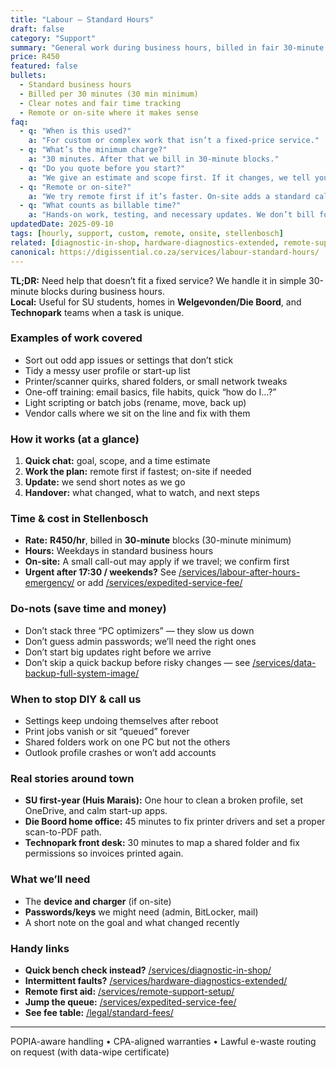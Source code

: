 ```yaml
---
title: "Labour — Standard Hours"
draft: false
category: "Support"
summary: "General work during business hours, billed in fair 30-minute blocks (30-minute minimum)."
price: R450
featured: false
bullets:
  - Standard business hours
  - Billed per 30 minutes (30 min minimum)
  - Clear notes and fair time tracking
  - Remote or on-site where it makes sense
faq:
  - q: "When is this used?"
    a: "For custom or complex work that isn’t a fixed-price service."
  - q: "What’s the minimum charge?"
    a: "30 minutes. After that we bill in 30-minute blocks."
  - q: "Do you quote before you start?"
    a: "We give an estimate and scope first. If it changes, we tell you before we go on."
  - q: "Remote or on-site?"
    a: "We try remote first if it’s faster. On-site adds a standard call-out if we travel."
  - q: "What counts as billable time?"
    a: "Hands-on work, testing, and necessary updates. We don’t bill for idle waits."
updatedDate: 2025-09-10
tags: [hourly, support, custom, remote, onsite, stellenbosch]
related: [diagnostic-in-shop, hardware-diagnostics-extended, remote-support-setup, expedited-service-fee]
canonical: https://digissential.co.za/services/labour-standard-hours/
---
```


**TL;DR:** Need help that doesn’t fit a fixed service? We handle it in simple 30-minute blocks during business hours.  
**Local:** Useful for SU students, homes in **Welgevonden/Die Boord**, and **Technopark** teams when a task is unique.

### Examples of work covered
- Sort out odd app issues or settings that don’t stick  
- Tidy a messy user profile or start-up list  
- Printer/scanner quirks, shared folders, or small network tweaks  
- One-off training: email basics, file habits, quick “how do I…?”  
- Light scripting or batch jobs (rename, move, back up)  
- Vendor calls where we sit on the line and fix with them

### How it works (at a glance)
1) **Quick chat:** goal, scope, and a time estimate  
2) **Work the plan:** remote first if fastest; on-site if needed  
3) **Update:** we send short notes as we go  
4) **Handover:** what changed, what to watch, and next steps

### Time & cost in Stellenbosch
- **Rate:** **R450/hr**, billed in **30-minute** blocks (30-minute minimum)  
- **Hours:** Weekdays in standard business hours  
- **On-site:** A small call-out may apply if we travel; we confirm first  
- **Urgent after 17:30 / weekends?** See [/services/labour-after-hours-emergency/](/services/labour-after-hours-emergency/) or add [/services/expedited-service-fee/](/services/expedited-service-fee/)

### Do-nots (save time and money)
- Don’t stack three “PC optimizers” — they slow us down  
- Don’t guess admin passwords; we’ll need the right ones  
- Don’t start big updates right before we arrive  
- Don’t skip a quick backup before risky changes — see [/services/data-backup-full-system-image/](/services/data-backup-full-system-image/)

### When to stop DIY & call us
- Settings keep undoing themselves after reboot  
- Print jobs vanish or sit “queued” forever  
- Shared folders work on one PC but not the others  
- Outlook profile crashes or won’t add accounts

### Real stories around town
- **SU first-year (Huis Marais):** One hour to clean a broken profile, set OneDrive, and calm start-up apps.  
- **Die Boord home office:** 45 minutes to fix printer drivers and set a proper scan-to-PDF path.  
- **Technopark front desk:** 30 minutes to map a shared folder and fix permissions so invoices printed again.

### What we’ll need
- The **device and charger** (if on-site)  
- **Passwords/keys** we might need (admin, BitLocker, mail)  
- A short note on the goal and what changed recently

### Handy links
- **Quick bench check instead?** [/services/diagnostic-in-shop/](/services/diagnostic-in-shop/)  
- **Intermittent faults?** [/services/hardware-diagnostics-extended/](/services/hardware-diagnostics-extended/)  
- **Remote first aid:** [/services/remote-support-setup/](/services/remote-support-setup/)  
- **Jump the queue:** [/services/expedited-service-fee/](/services/expedited-service-fee/)  
- **See fee table:** [/legal/standard-fees/](/legal/standard-fees/)

---

POPIA-aware handling • CPA-aligned warranties • Lawful e-waste routing on request (with data-wipe certificate)
